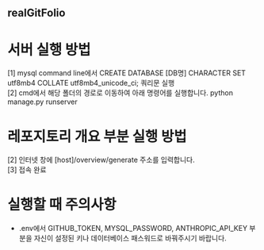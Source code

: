 ## realGitFolio

# 서버 실행 방법
[1] mysql command line에서 CREATE DATABASE [DB명] CHARACTER SET utf8mb4 COLLATE utf8mb4_unicode_ci; 쿼리문 실행  
[2] cmd에서 해당 폴더의 경로로 이동하여 아래 명령어를 실행합니다.
python manage.py runserver
  
# 레포지토리 개요 부분 실행 방법  
[2] 인터넷 창에 [host]/overview/generate 주소를 입력합니다.  
[3] 접속 완료  
  
# 실행할 때 주의사항  
- .env에서 GITHUB_TOKEN, MYSQL_PASSWORD, ANTHROPIC_API_KEY 부분을 자신이 설정된 키나 데이터베이스 패스워드로 바꿔주시기 바랍니다.  
